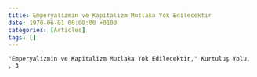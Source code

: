```yaml
---
title: Emperyalizmin ve Kapitalizm Mutlaka Yok Edilecektir
date: 1970-06-01 00:00:00 +0100
categories: [Articles]
tags: []
---
```


```"Emperyalizmin ve Kapitalizm Mutlaka Yok Edilecektir," Kurtuluş Yolu, , 3```


